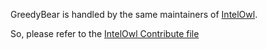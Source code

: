 GreedyBear is handled by the same maintainers of [IntelOwl](https://github.com/intelowlproject/IntelOwl/).

So, please refer to the [IntelOwl Contribute file](https://github.com/intelowlproject/IntelOwl/blob/master/CONTRIBUTING.md)